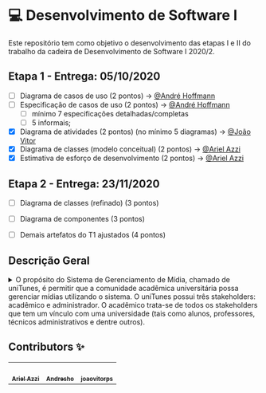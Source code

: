 # :computer: Desenvolvimento de Software I 

Este repositório tem como objetivo o desenvolvimento das etapas I e II do trabalho da cadeira de Desenvolvimento de Software I 2020/2.

## Etapa 1 - Entrega: 05/10/2020

- [ ] Diagrama de casos de uso (2 pontos) → [@André Hoffmann](https://github.com/Andresho)
- [ ] Especificação de casos de uso (2 pontos) → [@André Hoffmann](https://github.com/Andresho)
   - [ ] mínimo 7 especificações detalhadas/completas
   - [ ] 5 informais; 
- [x] Diagrama de atividades (2 pontos) (no mínimo 5 diagramas) → [@João Vitor](https://github.com/joaovitorps)
- [x] Diagrama de classes (modelo conceitual) (2 pontos) → [@Ariel Azzi](https://github.com/arielazzi)
- [x] Estimativa de esforço de desenvolvimento (2 pontos) → [@Ariel Azzi](https://github.com/arielazzi)

## Etapa 2 - Entrega: 23/11/2020 

- [ ] Diagrama de classes (refinado) (3 pontos)
- [ ] Diagrama de componentes (3 pontos)
- [ ] Demais artefatos do T1 ajustados (4 pontos)


## Descrição Geral 
<details>
    <summary> O propósito do Sistema de Gerenciamento de Mídia, chamado de uniTunes, é permitir que a comunidade acadêmica universitária possa gerenciar mídias utilizando o sistema. O uniTunes possui três stakeholders: acadêmico e administrador. O acadêmico trata-se de todos os stakeholders que tem um vínculo com uma universidade (tais como alunos, professores, técnicos administrativos e dentre outros).</summary> O acadêmico pode ser um autor, o qual é um usuário que cria algum tipo de mídia e a disponibiliza no uniTunes. Para um acadêmico passar a ser considerado autor, ele deve necessariamente ter criado e disponibilizado uma (ou mais) mídia no sistema. O autor tem o total controle sobre a mídia criada, podendo visualizá-la, removê-la e atualizá-la. A mídia disponibilizada na uniTunes poderá ser de livre acesso ou paga. Cada mídia disponibilizada (de não livre acesso) terá um valor igual ou maior que R$ 0,01. O administrador do sistema é responsável por fiscalizar as atividades realizadas pelos usuários do sistema com o objetivo de evitar comportamentos inadequados como, por exemplo, mídia que viole a privacidade, as regras da universidade, ou mesmo princípios éticos. Se o administrador do sistema identificar alguma mídia inapropriada, ele poderá removê-la, sendo o autor notificado do motivo da remoção da mídia. O administrador poderá também excluir a conta de acadêmicos e autores, porém o inverso não é possível.
   
   A uniTunes terá às seguintes mídias: música (Figura 1), livro (Figura 2), vídeos (Figura 3) e podcasts (Figura 4). Toda mídia é caracterizada pelo seu nome, descrição, imagem, preço, nome do(s) autor(es), conteúdo (sendo a própria mídia), data de criação e categoria. As categorias das mídias são apresentadas no lado direito das Figura 1, Figura 2, Figura 3 e Figura 4. Além destas características, as mídias do tipo música, vídeo e podcasts serão caracterizadas pela duração contabilizada em minutos. Livro, por sua vez, será também caracterizado pelo seu número de páginas. Os stakeholders usarão estas categorias para classificar as mídias e executar buscas mais refinadas e customizadas. O sistema deverá ter uma interface específica para cada tipo de mídia. As Figura 1, Figura 2, Figura 3 e Figura 4 ilustram tais interfaces. Os stakeholders do uniTunes poderão executar uma mídia (exceto para livro), visualizar, comprar, vender, fazer download e organizar mídias digitais em listas de favoritos. Isto é, os stakeholders poderão criar uma lista de favoritos para cada tipo de mídia, bem como visualizar, atualizar e remover uma mídia de uma lista de favoritos.
   
   Todo stakeholder poderá adicionar créditos (R$) à sua conta com o objetivo de comprar alguma mídia, podendo ser via cartão de crédito, transferência ou boleto bancário. Comprar uma mídia significa transferir 90% do valor da mídia da conta do stakeholder (o comprador) para a conta do autor da mídia (o vendedor), os outros 10% do valor serão transferidos para a conta do administrador do sistema, o qual é o representante legal da empresa proprietária do uniTunes. Um comprovante de pagamento será emitido, contendo a descrição do que foi comprado, o valor total vendido, a data, o nome do comprador e do vendedor. O administrador do sistema poderá acompanhar as vendas realizadas no uniTunes através de um dashboard. Ele poderá consultar o nome das mídias vendidas por dia/bimestre/ano, ou mesmo entre duas datas definidas pelo administrador, bem como o valor total vendido no período consultado. As mídias compradas por um stakeholder serão disponibilizadas na lista de mídias adquiridas pelo mesmo. O stakeholder poderá visualizar, a qualquer momento, os seus créditos. O administrador poderá verificar a quantidade e o valor total de mídias vendidas até a data corrente. Os stakeholders poderão fazer downloads das mídias compradas e das mídias de acesso livre. 
   
   Apenas stakeholders autenticados poderão ter acesso ao uniTunes. Sendo assim, a uniTunes deverá apresentar as seguintes funcionalidades: (1) criar conta de usuário. Para isso, o novo usuário deverá fornecer os seguintes dados: primeiro nome, último nome, e-mail (será o login), senha, confirmação de senha; (2) recuperar senha cadastrada, a qual será enviada para o e-mail do usuário; (3) autenticar (fazer login/logout) no sistema. Acadêmicos não poderão ter acesso às funcionalidades inerentes aos autores, nem àquelas inerentes aos administradores. Autores não poderão também ter acesso às funcionalidades inerente ao administrador do sistema. O sistema deve ser capaz de checar se e-mail de cadastro é válido, garantir que a senha tem no mínimo 6 e no máximo 30 caracteres alfanuméricos, garantir que os campos da senha e da confirmação de senha sejam iguais, garantir que o primeiro e último nome não são nulos. Os autores poderão criar álbuns para melhor organizar as suas músicas. Um álbum terá ao menos uma música. Os acadêmicos poderão visualizar os álbuns novos, os álbuns mais recentes e todos os álbuns cadastrados no sistema (vide Figura 1). Álbuns novos são aqueles cadastrados nos últimos sessenta dias, tomando como referência a data que o autor disponibilizou o mesmo para acesso e a data corrente. Por exemplo, se um autor cadastra um álbum em 01/03/1990 e um usuário acessa o uniTunes em 10/04/1990, o álbum será classificado como um álbum novo (vide Figura 1). Se o acesso ocorre em 05/05/1990, o álbum será classificado como recente (vide Figura 1). O uniTunes poderá ser web, desktop ou um aplicativo para dispositivos móveis.

![Alt text](img/img1.png)


![Alt text](img/img2.png)


![Alt text](img/img3.png)


![Alt text](img/img4.png)
</details>


## Contributors ✨

<table>
  <tr>
    <td align="center"><a href="https://kentcdodds.com"><img src="https://avatars3.githubusercontent.com/u/17055516?s=460&u=8349659f0012b935bd8dd92c822b3fca02ed3049&v=4?v=3" width="100px;" alt=""/><br /><sub><b>Ariel Azzi</b></sub></a></td>
     <td align="center"><a href="https://kentcdodds.com"><img src="https://avatars2.githubusercontent.com/u/25901846?s=460&u=fe44793f8027f6187420ed4d628697df3318cc76&v=4?v=3" width="100px;" alt=""/><br /><sub><b>Andresho</b></sub></a></td>
     <td align="center"><a href="https://kentcdodds.com"><img src="https://avatars3.githubusercontent.com/u/48125062?s=460&v=4?v=3" width="100px;" alt=""/><br /><sub><b>joaovitorps</b></sub></a></td>
  </tr>
</table>
